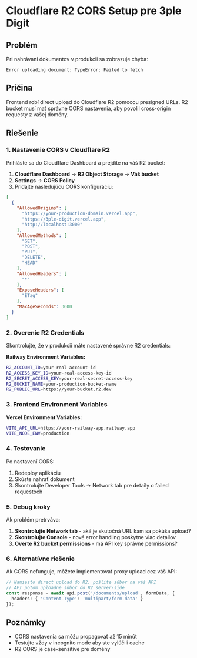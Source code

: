 # Cloudflare R2 CORS Setup pre 3ple Digit

## Problém
Pri nahrávaní dokumentov v produkcii sa zobrazuje chyba:
```
Error uploading document: TypeError: Failed to fetch
```

## Príčina
Frontend robí direct upload do Cloudflare R2 pomocou presigned URLs. R2 bucket musí mať správne CORS nastavenia, aby povolil cross-origin requesty z vašej domény.

## Riešenie

### 1. Nastavenie CORS v Cloudflare R2

Prihláste sa do Cloudflare Dashboard a prejdite na váš R2 bucket:

1. **Cloudflare Dashboard** → **R2 Object Storage** → **Váš bucket**
2. **Settings** → **CORS Policy**
3. Pridajte nasledujúcu CORS konfiguráciu:

```json
[
  {
    "AllowedOrigins": [
      "https://your-production-domain.vercel.app",
      "https://3ple-digit.vercel.app",
      "http://localhost:3000"
    ],
    "AllowedMethods": [
      "GET",
      "POST",
      "PUT",
      "DELETE",
      "HEAD"
    ],
    "AllowedHeaders": [
      "*"
    ],
    "ExposeHeaders": [
      "ETag"
    ],
    "MaxAgeSeconds": 3600
  }
]
```

### 2. Overenie R2 Credentials

Skontrolujte, že v produkcii máte nastavené správne R2 credentials:

**Railway Environment Variables:**
```bash
R2_ACCOUNT_ID=your-real-account-id
R2_ACCESS_KEY_ID=your-real-access-key-id  
R2_SECRET_ACCESS_KEY=your-real-secret-access-key
R2_BUCKET_NAME=your-production-bucket-name
R2_PUBLIC_URL=https://your-bucket.r2.dev
```

### 3. Frontend Environment Variables

**Vercel Environment Variables:**
```bash
VITE_API_URL=https://your-railway-app.railway.app
VITE_NODE_ENV=production
```

### 4. Testovanie

Po nastavení CORS:
1. Redeploy aplikáciu
2. Skúste nahrať dokument
3. Skontrolujte Developer Tools → Network tab pre detaily o failed requestoch

### 5. Debug kroky

Ak problém pretrváva:

1. **Skontrolujte Network tab** - aká je skutočná URL kam sa pokúša upload?
2. **Skontrolujte Console** - nové error handling poskytne viac detailov
3. **Overte R2 bucket permissions** - má API key správne permissions?

### 6. Alternatívne riešenie

Ak CORS nefunguje, môžete implementovať proxy upload cez váš API:

```typescript
// Namiesto direct upload do R2, pošlite súbor na váš API
// API potom uploadne súbor do R2 server-side
const response = await api.post('/documents/upload', formData, {
  headers: { 'Content-Type': 'multipart/form-data' }
});
```

## Poznámky

- CORS nastavenia sa môžu propagovať až 15 minút
- Testujte vždy v incognito mode aby ste vylúčili cache
- R2 CORS je case-sensitive pre domény
